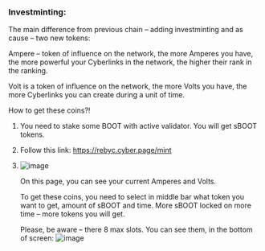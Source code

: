 ### Investminting:

The main difference from previous chain – adding investminting and as cause – two new tokens:

Ampere – token of influence on the network, the more Amperes you have, the more powerful your Cyberlinks in the network, the higher their rank in the ranking.

Volt is a token of influence on the network, the more Volts you have, the more Cyberlinks you can create during a unit of time.

How to get these coins?!

1.	You need to stake some BOOT with active validator. You will get sBOOT tokens.
2.	Follow this link: https://rebyc.cyber.page/mint
3.	![image](https://user-images.githubusercontent.com/6951043/127491272-8e43c5b2-7806-4074-a3f6-8135ff80f9e8.png)

    On this page, you can see your current Amperes and Volts.

    To get these coins, you need to select in middle bar what token you want to get, amount of sBOOT and time. More sBOOT locked on more time – more tokens you will get.

    Please, be aware – there 8 max slots. You can see them, in the bottom of screen:
    ![image](https://user-images.githubusercontent.com/6951043/127491442-f3af0342-8968-4c3a-a433-ec10c8200c2f.png)
